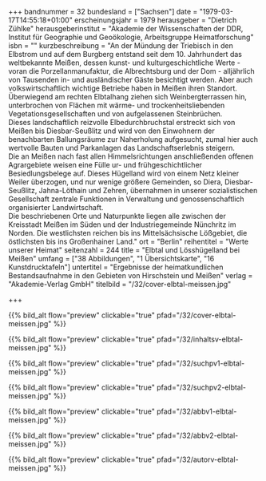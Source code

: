 +++
bandnummer = 32
bundesland = ["Sachsen"]
date = "1979-03-17T14:55:18+01:00"
erscheinungsjahr = 1979
herausgeber = "Dietrich Zühlke"
herausgeberinstitut = "Akademie der Wissenschaften der DDR, Institut für Geographie und Geoökologie, Arbeitsgruppe Heimatforschung"
isbn = ""
kurzbeschreibung = "An der Mündung der Triebisch in den Elbstrom und auf dem Burgberg entstand seit dem 10. Jahrhundert das weltbekannte Meißen, dessen kunst- und kulturgeschichtliche Werte - voran die Porzellanmanufaktur, die Albrechtsburg und der Dom - alljährlich von Tausenden in- und ausländischer Gäste besichtigt werden. Aber auch volkswirtschaftlich wichtige Betriebe haben in Meißen ihren Standort. Überwiegend am rechten Elbtalhang ziehen sich Weinbergterrassen hin, unterbrochen von Flächen mit wärme- und trockenheitsliebenden Vegetationsgesellschaften und von aufgelassenen Steinbrüchen. <br> Dieses landschaftlich reizvolle Elbedurchbruchstal erstreckt sich von Meißen bis Diesbar-Seußlitz und wird von den Einwohnern der benachbarten Ballungsräume zur Naherholung aufgesucht, zumal hier auch wertvolle Bauten und Parkanlagen das Landschaftserlebnis steigern.  <br> Die an Meißen nach fast allen Himmelsrichtungen anschließenden offenen Agrargebiete weisen eine Fülle ur- und frühgeschichtlicher Besiedlungsbelege auf.  Dieses Hügelland wird von einem Netz kleiner Weiler überzogen, und nur wenige größere Gemeinden, so Diera, Diesbar-Seußlitz, Jahna-Löthain und Zehren, übernahmen in unserer sozialistischen Gesellschaft zentrale Funktionen in Verwaltung und genossenschaftlich organisierter Landwirtschaft.  <br> Die beschriebenen Orte und Naturpunkte liegen alle zwischen der Kreisstadt Meißen im Süden und der Industriegemeinde Nünchritz im Norden. Die westlichsten reichen bis ins Mittelsächsische Lößgebiet, die östlichsten bis ins Großenhainer Land."
ort = "Berlin"
reihentitel = "Werte unserer Heimat"
seitenzahl = 244
title = "Elbtal und Lösshügelland bei Meißen"
umfang = ["38 Abbildungen", "1 Übersichtskarte", "16 Kunstdrucktafeln"]
untertitel = "Ergebnisse der heimatkundlichen Bestandsaufnahme in den Gebieten von Hirschstein und Meißen"
verlag = "Akademie-Verlag GmbH"
titelbild = "/32/cover-elbtal-meissen.jpg"

+++

{{% bild_alt flow="preview" clickable="true" pfad="/32/cover-elbtal-meissen.jpg"   %}}

{{% bild_alt flow="preview" clickable="true" pfad="/32/inhaltsv-elbtal-meissen.jpg"   %}}

{{% bild_alt flow="preview" clickable="true" pfad="/32/suchpv1-elbtal-meissen.jpg"   %}}

{{% bild_alt flow="preview" clickable="true" pfad="/32/suchpv2-elbtal-meissen.jpg"   %}}

{{% bild_alt flow="preview" clickable="true" pfad="/32/abbv1-elbtal-meissen.jpg"   %}}

{{% bild_alt flow="preview" clickable="true" pfad="/32/abbv2-elbtal-meissen.jpg"   %}}

{{% bild_alt flow="preview" clickable="true" pfad="/32/autorv-elbtal-meissen.jpg"   %}}
